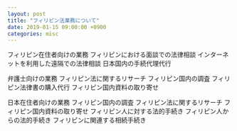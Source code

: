 ```yaml
---
layout: post
title: "フィリピン法業務について"
date: 2019-01-15 09:00:00 +0900
categories: misc
---
```


フィリピン在住者向けの業務
フィリピンにおける面談での法律相談
インターネットを利用した遠隔での法律相談
日本国内の手続代理代行


弁護士向けの業務
フィリピン法に関するリサーチ
フィリピン国内の調査
フィリピン法律書の購入代行
フィリピン国内資料の取り寄せ


日本在住者向けの業務
フィリピン国内の調査
フィリピン法に関するリサーチ
フィリピン国内資料の取り寄せ
フィリピン人に対する法的手続き
フィリピン人からの法的手続き
フィリピンに関連する相続手続き
